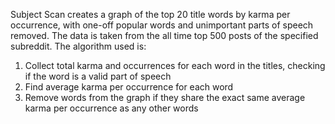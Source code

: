 Subject Scan creates a graph of the top 20 title words by karma per occurrence, with one-off popular words and unimportant parts of speech removed. The data is taken from the all time top 500 posts of the specified subreddit.
The algorithm used is: 
1. Collect total karma and occurrences for each word in the titles, checking if the word is a valid part of speech
2. Find average karma per occurrence for each word
3. Remove words from the graph if they share the exact same average karma per occurrence as any other words